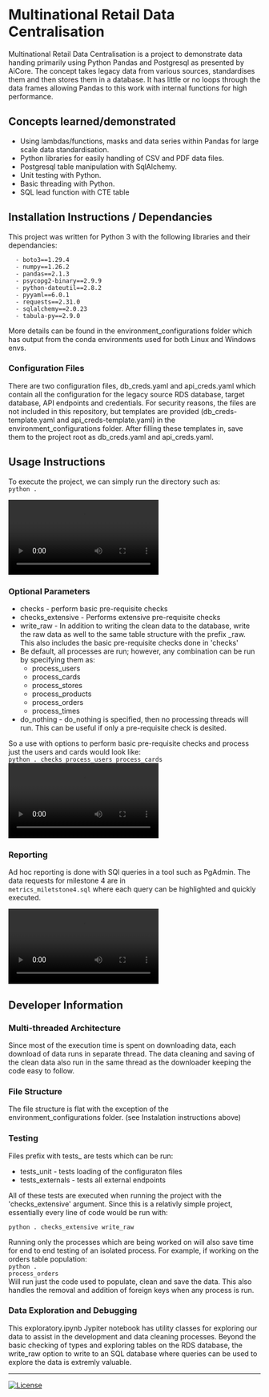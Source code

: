 # Multinational Retail Data Centralisation
Multinational Retail Data Centralisation is a project to demonstrate data handing primarily using Python Pandas and Postgresql as presented by AiCore. The concept takes legacy data from various sources, standardises them and then stores them in a database. It has little or no loops through the data frames allowing Pandas to this work with internal functions for high performance.

## Concepts learned/demonstrated
<ul>
<li>Using lambdas/functions, masks and data series within Pandas for large scale data standardisation.
<li>Python libraries for easily handling of CSV and PDF data files.
<li>Postgresql table manipulation with SqlAlchemy.
<li>Unit testing with Python.
<li>Basic threading with Python.
<li>SQL lead function with CTE table
</ul>

## Installation Instructions / Dependancies
This project was written for Python 3 with the following libraries and their dependancies:

      - boto3==1.29.4
      - numpy==1.26.2
      - pandas==2.1.3
      - psycopg2-binary==2.9.9
      - python-dateutil==2.8.2
      - pyyaml==6.0.1
      - requests==2.31.0
      - sqlalchemy==2.0.23
      - tabula-py==2.9.0
More details can be found in the environment_configurations folder which has output from the conda environments used for both Linux and Windows envs.

### Configuration Files
There are two configuration files, db_creds.yaml and api_creds.yaml which contain all the configuration for the legacy source RDS database, target database, API endpoints and credentials. For security reasons, the files are not included in this repository, but templates are provided (db_creds-template.yaml and api_creds-template.yaml) in the environment_configurations folder. After filling these templates in, save them to the project root as db_creds.yaml and api_creds.yaml.

## Usage Instructions
To execute the project, we can simply run the directory such as:<br/>
<code>python .</code>
<br>

<video controls>
  <source src="https://github.com/DanBachmann/Multinational-Retail-Data-Centralisation/blob/main/videos/all_processes.mp4" type="video/mp4">
</video>

### Optional Parameters
<ul>
<li>checks - perform basic pre-requisite checks
<li>checks_extensive - Performs extensive pre-requisite checks
<li>write_raw - In addition to writing the clean data to the database, write the raw data as well to the same table structure with the prefix _raw. This also includes the basic pre-requisite checks done in 'checks'
<li>Be default, all processes are run; however, any combination can be run by specifying them as:
<ul>
<li>process_users
<li>process_cards
<li>process_stores
<li>process_products
<li>process_orders
<li>process_times
</ul>
<li>do_nothing - do_nothing is specified, then no processing threads will run. This can be useful if only a pre-requisite check is desited.
</ul>
So a use with options to perform basic pre-requisite checks and process just the users and cards would look like:<br/>
<code>python . checks process_users process_cards</code>

<video controls>
  <source src="https://github.com/DanBachmann/Multinational-Retail-Data-Centralisation/blob/main/videos/selective_processes.mp4" type="video/mp4">
</video>

### Reporting
Ad hoc reporting is done with SQl queries in a tool such as PgAdmin. The data requests for milestone 4 are in <code>
metrics_miletstone4.sql</code>
where each query can be highlighted and quickly executed.

<video controls>
  <source src="https://github.com/DanBachmann/Multinational-Retail-Data-Centralisation/blob/main/videos/database_queries.mp4" type="video/mp4">
</video>

## Developer Information
### Multi-threaded Architecture
Since most of the execution time is spent on downloading data, each download of data runs in separate thread. The data cleaning and saving of the clean data also run in the same thread as the downloader keeping the code easy to follow.

### File Structure
The file structure is flat with the exception of the environment_configurations folder. (see Instalation instructions above)

### Testing
Files prefix with tests_ are tests which can be run:
<ul>
<li>tests_unit - tests loading of the configuraton files
<li>tests_externals - tests all external endpoints
</ul>
All of these tests are executed when running the project with the 'checks_extensive' argument. Since this is a relativly simple project, essentially every line of code would be run with:<br/>
<code>
python . checks_extensive write_raw</code>
<p>

Running only the processes which are being worked on will also save time for end to end testing of an isolated process. For example, if working on the orders table population:<br>
<code>python . process_orders</code><br>
Will run just the code used to populate, clean and save the data. This also handles the removal and addition of foreign keys when any process is run.

### Data Exploration and Debugging
This exploratory.ipynb Jypiter notebook has utility classes for exploring our data to assist in the development and data cleaning processes. Beyond the basic checking of types and exploring tables on the RDS database, the write_raw option to write to an SQL database where queries can be used to explore the data is extremly valuable.

<hr>

[![License](https://img.shields.io/badge/License-Boost_1.0-lightblue.svg)](https://www.boost.org/LICENSE_1_0.txt)

